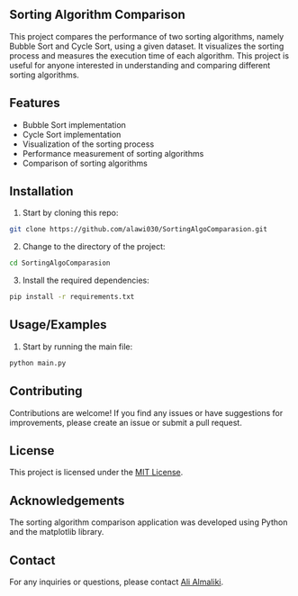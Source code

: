 ## Sorting Algorithm Comparison

This project compares the performance of two sorting algorithms, namely Bubble Sort and Cycle Sort, using a given dataset. It visualizes the sorting process and measures the execution time of each algorithm. This project is useful for anyone interested in understanding and comparing different sorting algorithms.

## Features

- Bubble Sort implementation
- Cycle Sort implementation
- Visualization of the sorting process
- Performance measurement of sorting algorithms
- Comparison of sorting algorithms

## Installation

1. Start by cloning this repo:

```bash
git clone https://github.com/alawi030/SortingAlgoComparasion.git
```

2. Change to the directory of the project:

```bash
cd SortingAlgoComparasion
```

3. Install the required dependencies:

```bash
pip install -r requirements.txt
```

## Usage/Examples

1. Start by running the main file:

```bash
python main.py
```

## Contributing

Contributions are welcome! If you find any issues or have suggestions for improvements, please create an issue or submit a pull request.

## License

This project is licensed under the [MIT License](Licence.txt).

## Acknowledgements

The sorting algorithm comparison application was developed using Python and the matplotlib library.

## Contact

For any inquiries or questions, please contact [Ali Almaliki](mailto:alawilmaliki@gmail.com).